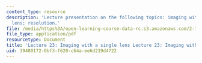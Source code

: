 ```yaml
---
content_type: resource
description: 'Lecture presentation on the following topics: imaging with a single
  lens; resolution.'
file: /media/https%3A/open-learning-course-data-rc.s3.amazonaws.com/2-71-optics-spring-2009/394801720bf3f620c64aee6d219d4722_MIT2_71S09_lec23.pdf
file_type: application/pdf
resourcetype: Document
title: 'Lecture 23: Imaging with a single lens Lecture 23: Imaging with a single lens'
uid: 39480172-0bf3-f620-c64a-ee6d219d4722
---
```

